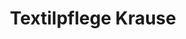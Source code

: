 ---
title: "Textilpflege Krause"
url: /brandenburg-an-der-havel/textilpflege-krause/
shop: Wäscherei
---